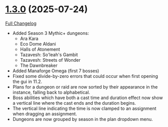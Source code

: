# [1.3.0](https://github.com/markoleptic/EncounterPlanner/tree/1.3.0) (2025-07-24)

[Full Changelog](https://github.com/markoleptic/EncounterPlanner/compare/v1.2.6...1.3.0)

-   Added Season 3 Mythic+ dungeons:
    -   Ara Kara
    -   Eco Dome Aldani
    -   Halls of Atonement
    -   Tazavesh: So'leah's Gambit
    -   Tazavesh: Streets of Wonder
    -   The Dawnbreaker
-   Added Manaforge Omega (first 7 bosses)
-   Fixed some divide-by-zero errors that could occur when first opening the gui in 11.2.
-   Plans for a dungeon or raid are now sorted by their appearance in the instance, falling back to alphabetical.
-   Boss abilities which have both a cast time and duration effect now show a vertical line where the cast ends and the duration begins.
-   The vertical line indicating the time is now clamped to an assignment when dragging an assignment.
-   Dungeons are now grouped by season in the plan dropdown menu.
